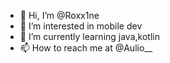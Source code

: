 - 👋 Hi, I’m @Roxx1ne
- 👀 I’m interested in mobile dev
- 🌱 I’m currently learning java,kotlin
- 📫 How to reach me at @Aulio__ 

<!---
Roxx1ne/Roxx1ne is a ✨ special ✨ repository because its `README.md` (this file) appears on your GitHub profile.
You can click the Preview link to take a look at your changes.
--->
